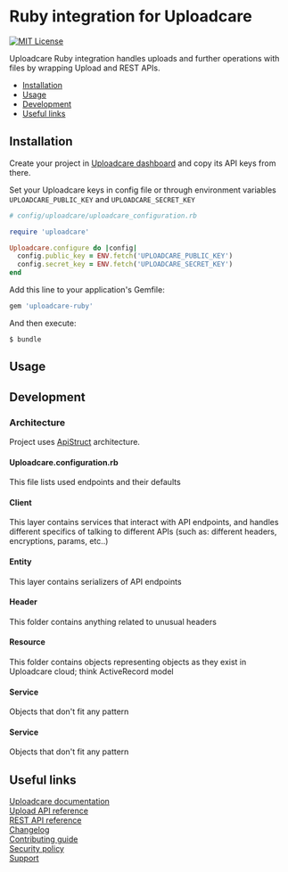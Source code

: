# Ruby integration for Uploadcare

<p align="left">
    <a href="LICENSE">
        <img src="https://img.shields.io/badge/license-MIT-brightgreen.svg" alt="MIT License">
    </a>
</p>

Uploadcare Ruby integration handles uploads and further operations with files by
wrapping Upload and REST APIs.

* [Installation](#installation)
* [Usage](#usage)
* [Development](#development)
* [Useful links](#useful-links)

## Installation

Create your project in [Uploadcare dashboard](https://uploadcare.com/dashboard/)
and copy its API keys from there.

Set your Uploadcare keys in config file or through environment variables
`UPLOADCARE_PUBLIC_KEY` and `UPLOADCARE_SECRET_KEY`

```ruby
# config/uploadcare/uploadcare_configuration.rb

require 'uploadcare'

Uploadcare.configure do |config|
  config.public_key = ENV.fetch('UPLOADCARE_PUBLIC_KEY')
  config.secret_key = ENV.fetch('UPLOADCARE_SECRET_KEY')
end
```

Add this line to your application's Gemfile:

```ruby
gem 'uploadcare-ruby'
```

And then execute:

    $ bundle

## Usage

## Development

### Architecture

Project uses [ApiStruct](https://github.com/rubygarage/api_struct) architecture.
#### Uploadcare.configuration.rb
This file lists used endpoints and their defaults

#### Client
This layer contains services that interact with API endpoints, and handles different specifics of talking to different APIs (such as: different headers, encryptions, params, etc..)
#### Entity
This layer contains serializers of API endpoints
#### Header
This folder contains anything related to unusual headers
#### Resource
This folder contains objects representing objects as they exist in Uploadcare cloud; think ActiveRecord model
#### Service
Objects that don't fit any pattern

#### Service

Objects that don't fit any pattern

## Useful links

[Uploadcare documentation](https://uploadcare.com/docs/)  
[Upload API reference](https://uploadcare.com/api-refs/upload-api/)  
[REST API reference](https://uploadcare.com/api-refs/rest-api/)  
[Changelog](/CHANGELOG.md)  
[Contributing guide](https://github.com/uploadcare/.github/blob/master/CONTRIBUTING.md)  
[Security policy](/security/policy)  
[Support](https://github.com/uploadcare/.github/blob/master/SUPPORT.md)  
